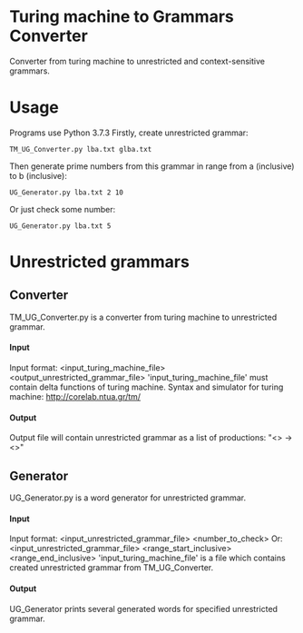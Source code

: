 # Turing machine to Grammars Converter
Converter from turing machine to unrestricted and context-sensitive grammars.

# Usage
Programs use Python 3.7.3
Firstly, create unrestricted grammar:
```
TM_UG_Converter.py lba.txt glba.txt
```
Then generate prime numbers from this grammar in range from a (inclusive) to b (inclusive):
```
UG_Generator.py lba.txt 2 10
```
Or just check some number:
```
UG_Generator.py lba.txt 5
```
# Unrestricted grammars
## Converter 
TM_UG_Converter.py is a converter from turing machine to unrestricted grammar.

#### Input
Input format: <input_turing_machine_file> <output_unrestricted_grammar_file>
'input_turing_machine_file' must contain delta functions of turing machine.
Syntax and simulator for turing machine: http://corelab.ntua.gr/tm/

#### Output
Output file will contain unrestricted grammar as a list of productions: "<> -> <>"

## Generator
UG_Generator.py is a word generator for unrestricted grammar.

#### Input
Input format: <input_unrestricted_grammar_file> <number_to_check>
Or: <input_unrestricted_grammar_file> <range_start_inclusive> <range_end_inclusive>
'input_turing_machine_file' is a file which contains created unrestricted grammar from TM_UG_Converter.

#### Output
UG_Generator prints several generated words for specified unrestricted grammar.
